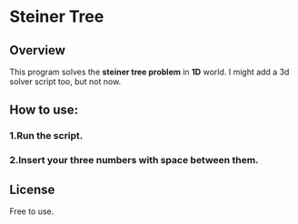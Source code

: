# Steiner Tree

## Overview
This program solves the **steiner tree problem** in **1D** world. I might add a 3d solver script too, but not now.

## How to use:

### 1.Run the script.
### 2.Insert your three numbers with space between them.

## License 
Free to use.